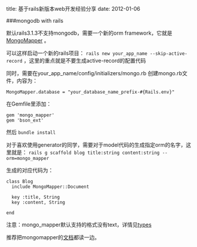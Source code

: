 title: 基于rails新版本web开发经验分享
date: 2012-01-06

###mongodb with rails

默认rails3.1.3不支持mongodb，需要一个新的orm framework，它就是[MongoMapper](http://mongomapper.com/) 。

可以这样启动一个新的rails项目： `rails new your_app_name --skip-active-record` ，这里的重点就是不要生成active-record的配置代码

同时，需要在your_app_name/config/initializers/mongo.rb 创建mongo.rb文件，内容为：

`MongoMapper.database = "your_database_name_prefix-#{Rails.env}"`

在Gemfile里添加：

    gem 'mongo_mapper'
    gem 'bson_ext'

然后 `bundle install`

对于喜欢使用generator的同学，需要对于model代码的生成指定orm的名字，这里就是： `rails g scaffold blog title:string content:string --orm=mongo_mapper`

生成的对应代码为：

    class Blog
      include MongoMapper::Document

      key :title, String
      key :content, String

    end

注意：mongo_mapper默认支持的格式没有text，详情见[types](http://mongomapper.com/documentation/types.html)

推荐把mongomapper的[文档](http://mongomapper.com/documentation/)都读一边。